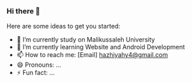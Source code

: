 ### Hi there 👋 

Here are some ideas to get you started:

- 🔭 I’m currently study on Malikussaleh University
- 🌱 I’m currently learning Website and Android Development
- 📫 How to reach me: [Email] hazhiyahy4@gmail.com
- 😄 Pronouns: ...
- ⚡ Fun fact: ...


